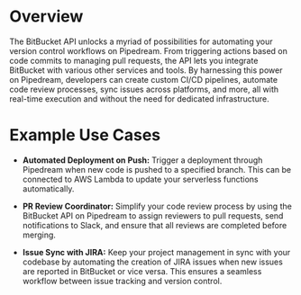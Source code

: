 # Overview

The BitBucket API unlocks a myriad of possibilities for automating your version control workflows on Pipedream. From triggering actions based on code commits to managing pull requests, the API lets you integrate BitBucket with various other services and tools. By harnessing this power on Pipedream, developers can create custom CI/CD pipelines, automate code review processes, sync issues across platforms, and more, all with real-time execution and without the need for dedicated infrastructure.

# Example Use Cases

- **Automated Deployment on Push:** Trigger a deployment through Pipedream when new code is pushed to a specified branch. This can be connected to AWS Lambda to update your serverless functions automatically.

- **PR Review Coordinator:** Simplify your code review process by using the BitBucket API on Pipedream to assign reviewers to pull requests, send notifications to Slack, and ensure that all reviews are completed before merging.

- **Issue Sync with JIRA:** Keep your project management in sync with your codebase by automating the creation of JIRA issues when new issues are reported in BitBucket or vice versa. This ensures a seamless workflow between issue tracking and version control.
